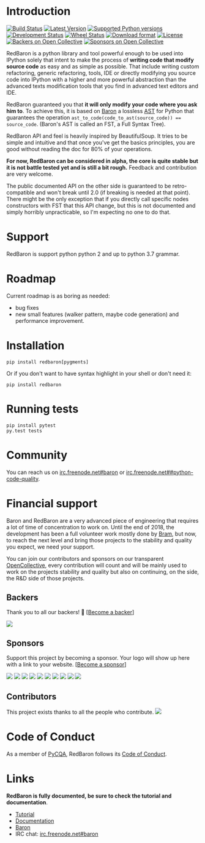Introduction
============

[![Build Status](https://travis-ci.org/Osso/redbaron.svg?branch=master)](https://travis-ci.org/Osso/redbaron) [![Latest Version](https://img.shields.io/pypi/v/redbaron.svg)](https://pypi.python.org/pypi/redbaron/) [![Supported Python versions](https://img.shields.io/pypi/pyversions/redbaron.svg)](https://pypi.python.org/pypi/redbaron/) [![Development Status](https://img.shields.io/pypi/status/redbaron.svg)](https://pypi.python.org/pypi/redbaron/) [![Wheel Status](https://img.shields.io/pypi/wheel/redbaron.svg)](https://pypi.python.org/pypi/redbaron/) [![Download format](https://img.shields.io/pypi/format/redbaron.svg)](https://pypi.python.org/pypi/redbaron/) [![License](https://img.shields.io/pypi/l/redbaron.svg)](https://pypi.python.org/pypi/redbaron/)
[![Backers on Open Collective](https://opencollective.com/redbaron/backers/badge.svg)](#backers)
[![Sponsors on Open Collective](https://opencollective.com/redbaron/sponsors/badge.svg)](#sponsors)

RedBaron is a python library and tool powerful enough to be used into IPython
solely that intent to make the process of **writing code that modify source
code** as easy and as simple as possible. That include writing custom
refactoring, generic refactoring, tools, IDE or directly modifying you source
code into IPython with a higher and more powerful abstraction than the
advanced texts modification tools that you find in advanced text editors and
IDE.

RedBaron guaranteed you that **it will only modify your code where you ask him
to**. To achieve this, it is based on [Baron](https://github.com/PyCQA/baron)
a lossless [AST](https://en.wikipedia.org/wiki/Abstract_syntax_tree) for
Python that guarantees the operation <code>ast_to_code(code_to_ast(source_code)) == source_code</code>.
(Baron's AST is called an FST, a Full Syntax Tree).

RedBaron API and feel is heavily inspired by BeautifulSoup. It tries to be
simple and intuitive and that once you've get the basics principles, you are
good without reading the doc for 80% of your operations.

**For now, RedBaron can be considered in alpha, the core is quite stable but it
is not battle tested yet and is still a bit rough.** Feedback and contribution
are very welcome.

The public documented API on the other side is guaranteed to be
retro-compatible and won't break until 2.0 (if breaking is needed at that
point).
There might be the only exception that if you directly call specific nodes
constructors with FST that this API change, but this is not documented and
simply horribly unpracticable, so I'm expecting no one to do that.

Support
=======

RedBaron is support python python 2 and up to python 3.7 grammar.

Roadmap
=======

Current roadmap is as boring as needed:

* bug fixes
* new small features (walker pattern, maybe code generation) and performance improvement.

Installation
============

    pip install redbaron[pygments]

Or if you don't want to have syntax highlight in your shell or don't need it:

    pip install redbaron

Running tests
=============

    pip install pytest
    py.test tests

Community
=========

You can reach us on [irc.freenode.net#baron](https://webchat.freenode.net/?channels=%23baron) or [irc.freenode.net##python-code-quality](https://webchat.freenode.net/?channels=%23%23python-code-quality).

Financial support
=================

Baron and RedBaron are a very advanced piece of engineering that requires a lot
of time of concentration to work on. Until the end of 2018, the development
has been a full volunteer work mostly done by [Bram](https://github.com/psycojoker),
but now, to reach the next level and bring those projects to the stability and
quality you expect, we need your support.

You can join our contributors and sponsors on our transparent
[OpenCollective](https://opencollective.com/redbaron), every contribution will
count and will be mainly used to work on the projects stability and quality but
also on continuing, on the side, the R&D side of those projects.


## Backers

Thank you to all our backers! 🙏 [[Become a backer](https://opencollective.com/redbaron#backer)]

<a href="https://opencollective.com/redbaron#backers" target="_blank"><img src="https://opencollective.com/redbaron/backers.svg?width=890"></a>


## Sponsors

Support this project by becoming a sponsor. Your logo will show up here with a link to your website. [[Become a sponsor](https://opencollective.com/redbaron#sponsor)]

<a href="https://opencollective.com/redbaron/sponsor/0/website" target="_blank"><img src="https://opencollective.com/redbaron/sponsor/0/avatar.svg"></a>
<a href="https://opencollective.com/redbaron/sponsor/1/website" target="_blank"><img src="https://opencollective.com/redbaron/sponsor/1/avatar.svg"></a>
<a href="https://opencollective.com/redbaron/sponsor/2/website" target="_blank"><img src="https://opencollective.com/redbaron/sponsor/2/avatar.svg"></a>
<a href="https://opencollective.com/redbaron/sponsor/3/website" target="_blank"><img src="https://opencollective.com/redbaron/sponsor/3/avatar.svg"></a>
<a href="https://opencollective.com/redbaron/sponsor/4/website" target="_blank"><img src="https://opencollective.com/redbaron/sponsor/4/avatar.svg"></a>
<a href="https://opencollective.com/redbaron/sponsor/5/website" target="_blank"><img src="https://opencollective.com/redbaron/sponsor/5/avatar.svg"></a>
<a href="https://opencollective.com/redbaron/sponsor/6/website" target="_blank"><img src="https://opencollective.com/redbaron/sponsor/6/avatar.svg"></a>
<a href="https://opencollective.com/redbaron/sponsor/7/website" target="_blank"><img src="https://opencollective.com/redbaron/sponsor/7/avatar.svg"></a>
<a href="https://opencollective.com/redbaron/sponsor/8/website" target="_blank"><img src="https://opencollective.com/redbaron/sponsor/8/avatar.svg"></a>
<a href="https://opencollective.com/redbaron/sponsor/9/website" target="_blank"><img src="https://opencollective.com/redbaron/sponsor/9/avatar.svg"></a>

## Contributors

This project exists thanks to all the people who contribute.
<a href="https://github.com/PyCQA/redbaron/contributors"><img src="https://opencollective.com/redbaron/contributors.svg?width=890&button=false" /></a>

Code of Conduct
===============

As a member of [PyCQA](https://github.com/PyCQA), RedBaron follows its [Code of Conduct](http://meta.pycqa.org/en/latest/code-of-conduct.html).

Links
=====

**RedBaron is fully documented, be sure to check the tutorial and documentation**.

* [Tutorial](https://redbaron.readthedocs.io/en/latest/tuto.html)
* [Documentation](https://redbaron.readthedocs.io/en/latest/)
* [Baron](https://github.com/PyCQA/baron)
* IRC chat: [irc.freenode.net#baron](https://webchat.freenode.net/?channels=%23baron)
